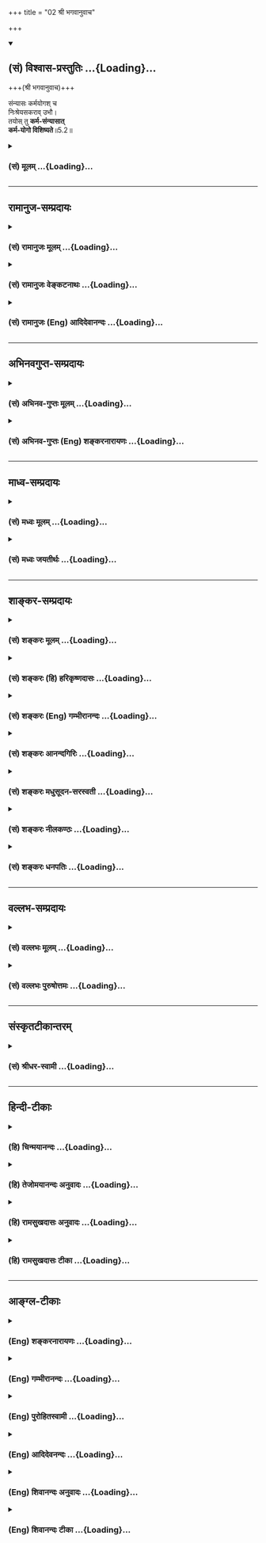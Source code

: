 +++
title = "02 श्री भगवानुवाच"

+++
<div class="js_include" newlevelforh1="2" title="(सं) विश्वास-प्रस्तुतिः" unfilled url="/mahAbhAratam/vyAsaH/shlokashaH/06-bhIShma-parva/03-bhagavad-gItA-parva/saMskRtam/vishvAsa-prastutiH/05_karma-saMnyAsa-yogaH/02_shrI_bhagavAnuvAc.md">
<details open><summary><h2>(सं) विश्वास-प्रस्तुतिः ...{Loading}...</h2></summary>

+++(श्री भगवानुवाच)+++

संन्यासः कर्मयोगश् च  
निःश्रेयसकराव् उभौ।  
तयोस् तु **कर्म-संन्यासात्**  
**कर्म-योगो विशिष्यते**॥5.2॥
</details>
</div>
<div class="js_include collapsed" newlevelforh1="3" title="(सं) मूलम्" unfilled url="/mahAbhAratam/vyAsaH/shlokashaH/06-bhIShma-parva/03-bhagavad-gItA-parva/saMskRtam/mUlam/05_karma-saMnyAsa-yogaH/02_shrI_bhagavAnuvAc.md">
<details><summary><h3>(सं) मूलम् ...{Loading}...</h3></summary>

श्री भगवानुवाच  
संन्यासः कर्मयोगश्च निःश्रेयसकरावुभौ।  
तयोस्तु कर्मसंन्यासात्कर्मयोगो विशिष्यते।।5.2।।
</details>
</div>


_________________
## रामानुज-सम्प्रदायः
<div class="js_include collapsed" newlevelforh1="3" title="(सं) रामानुजः मूलम्" unfilled url="/mahAbhAratam/vyAsaH/shlokashaH/06-bhIShma-parva/03-bhagavad-gItA-parva/saMskRtam/rAmAnujaH/mUlam/05_karma-saMnyAsa-yogaH/02_shrI_bhagavAnuvAc.md">
<details><summary><h3>(सं) रामानुजः मूलम् ...{Loading}...</h3></summary>

।।5.2।। श्रीभगवानुवाच **संन्यासः** ज्ञानयोगः **कर्मयोगः च**
ज्ञानयोगशक्तस्य अपि **उभौ** निरपेक्षौ **निःश्रेयसकरौ। तयोः तु
कर्मसंन्यासाद्** ज्ञानयोगात् **कर्मयोगः** एव **विशिष्यते। कुत इत्यत आह**

</details>
</div>
<div class="js_include collapsed" newlevelforh1="3" title="(सं) रामानुजः वेङ्कटनाथः" unfilled url="/mahAbhAratam/vyAsaH/shlokashaH/06-bhIShma-parva/03-bhagavad-gItA-parva/saMskRtam/rAmAnujaH/venkaTanAthaH/05_karma-saMnyAsa-yogaH/02_shrI_bhagavAnuvAc.md">
<details><summary><h3>(सं) रामानुजः वेङ्कटनाथः ...{Loading}...</h3></summary>

  
  
।।5.2।। अथ सद्वारकत्वाभिधानस्य अधिकारिविशेषनियततया
द्वयोरप्यव्यवहितसाधनत्वमुपपादयंस्तत एव मृदितकषायस्यापि
सौकर्यशैघ्र्यसङ्गिनस्तस्यैव कर्तव्यतां च द्रढयन् भगवानुवाच सन्न्यास इति।
ज्ञानयोगाशक्तस्य कर्मयोगसापेक्षत्वात्तच्छक्तस्यैव
निरपेक्षसाधनत्वोक्तिरुपपन्नेत्यभिप्रायेणाह ज्ञानयोगशक्तस्यापीति। उभौ
निश्श्रेयसकरा इत्येतत्सामर्थ्यात्एकमप्यास्थितः सम्यगुभयोर्विन्दते फलम्
5।4 इति वक्ष्यमाणानुसन्धानाच्चनिरपेक्षावित्युक्तम्। चकारेणाप्येतदेव
व्यज्यते। अन्वाचयेतरेतरयोगसमाहारा हि पृथक्फलसाधनत्वप्रकरणविरुद्धाः। अतः
पृथक्स्वातन्त्र्यगर्भः समुच्चय एवात्र चार्थः। तर्हि
द्वावप्यनियमेनयथेच्छमुपादेयौ कर्मयोगस्य तु किमर्थं प्रशंसा इति
शङ्काव्युदासाय तुशब्दः। तदभिप्रायव्यञ्जनार्थमेवकारः।  
  

</details>
</div>
<div class="js_include collapsed" newlevelforh1="3" title="(सं) रामानुजः (Eng) आदिदेवानन्दः" unfilled url="/mahAbhAratam/vyAsaH/shlokashaH/06-bhIShma-parva/03-bhagavad-gItA-parva/saMskRtam/rAmAnujaH/english/AdidevAnandaH/05_karma-saMnyAsa-yogaH/02_shrI_bhagavAnuvAc.md">
<details><summary><h3>(सं) रामानुजः (Eng) आदिदेवानन्दः ...{Loading}...</h3></summary>

5.2 The Lord said Even while granting that some persons are competent
for the practice of Jnana Yoga exclusively, it has to be conceded that
renunciation, i.e., Jnana Yoga, and Karma Yoga can be practised as
independent of each other in the pursuit of the highest excellence.
Still, of these two, Karma Yoga excels over the renunciation of actions,
i.e., Jnana Yoga. Sri Krsna explains why this is so.

</details>
</div>


_________________
## अभिनवगुप्त-सम्प्रदायः
<div class="js_include collapsed" newlevelforh1="3" title="(सं) अभिनव-गुप्तः मूलम्" unfilled url="/mahAbhAratam/vyAsaH/shlokashaH/06-bhIShma-parva/03-bhagavad-gItA-parva/saMskRtam/abhinava-guptaH/mUlam/05_karma-saMnyAsa-yogaH/02_shrI_bhagavAnuvAc.md">
<details><summary><h3>(सं) अभिनव-गुप्तः मूलम् ...{Loading}...</h3></summary>

।।5.2।। संन्यास इति। संन्यासः कर्म योगः च नात्र एकोऽभिहितः अपि तु उभौ।
संमिलितौ तौ निश्श्रेयसं दत्तः। योगेन विना संन्यासो न संभवतीति योगस्य
विशेषः।

</details>
</div>
<div class="js_include collapsed" newlevelforh1="3" title="(सं) अभिनव-गुप्तः (Eng) शङ्करनारायणः" unfilled url="/mahAbhAratam/vyAsaH/shlokashaH/06-bhIShma-parva/03-bhagavad-gItA-parva/saMskRtam/abhinava-guptaH/english/shankaranArAyaNaH/05_karma-saMnyAsa-yogaH/02_shrI_bhagavAnuvAc.md">
<details><summary><h3>(सं) अभिनव-गुप्तः (Eng) शङ्करनारायणः ...{Loading}...</h3></summary>

5.2 Samnyasah etc. Renunciation and the Yoga of action-not only one, but
two-are mentioned here. Happily joining together they yield salvation.
(However), the superiority of the Yoga \[over the renunciation\] is due
to the fact that but for the Yoga, renunciation does not exist.

</details>
</div>


_________________
## माध्व-सम्प्रदायः
<div class="js_include collapsed" newlevelforh1="3" title="(सं) मध्वः मूलम्" unfilled url="/mahAbhAratam/vyAsaH/shlokashaH/06-bhIShma-parva/03-bhagavad-gItA-parva/saMskRtam/madhvaH/mUlam/05_karma-saMnyAsa-yogaH/02_shrI_bhagavAnuvAc.md">
<details><summary><h3>(सं) मध्वः मूलम् ...{Loading}...</h3></summary>

।।5.2।। नायं सन्न्यासो यत्याश्रमः। द्वन्द्वत्यागात्तु सन्न्यासान्मत्पूजैव
गरीयसी इति वचनात्। तानि वा एतान्यवराणि तपांसि न्यास एवात्यरेचयत् इति
च। सन्नायासस्तु तुरीयो यो निष्क्रियाख्यः सधर्मकः। न तस्मादुत्तमो धर्मो
लोके कश्चन विद्यते। तद्भक्तोऽपि हि यद्गच्छेतद्गृहस्थो न धार्मिकः।
मद्भक्तिश्च विरक्तिस्तदधिकारो निगद्यते। यदाधिकारो भवति ब्रह्मचार्यपि
प्रव्रजेत् इति नारदीये। ब्रह्मचर्यादेव प्रव्रजेत् ৷৷. यदहरेव विरजेत्
जा.उ.4 या.उ.1 इति च। सन्न्यासे तु तुरीये वै प्रीतिर्मम महीयसी।
येषामत्राधिकारो न तेषां कर्मेति निश्चयः इत्यादेश्च ब्राह्मे। अतो
नात्राश्रमः सन्न्यास उक्तः।

</details>
</div>
<div class="js_include collapsed" newlevelforh1="3" title="(सं) मध्वः जयतीर्थः" unfilled url="/mahAbhAratam/vyAsaH/shlokashaH/06-bhIShma-parva/03-bhagavad-gItA-parva/saMskRtam/madhvaH/jayatIrthaH/05_karma-saMnyAsa-yogaH/02_shrI_bhagavAnuvAc.md">
<details><summary><h3>(सं) मध्वः जयतीर्थः ...{Loading}...</h3></summary>

।।5.2।। सन्न्यासमिति प्रश्नवाक्ये सन्न्यास इति परिहारवाक्ये च
सन्न्यासयोगशब्दौ यतिगृहस्थाश्रमविषयावेव तयोः
सर्वकर्मत्यागात्तदनुष्ठानरूपत्वात्। ज्ञेय इति वचनं तु न
सन्न्यासशब्दव्याख्यानपरम्। किन्तु यो द्वेषादिवर्जितो गृही सोऽपि
सन्न्यासी ज्ञातव्य इति स्तुतिपरमेवेत्यत आह **नायमि**ति। अयं
परिहारवाक्यस्थः। प्रश्नवाक्यस्थस्य तात्पर्यनिर्णये तथाऽभ्युपगमात्।
योगश्च न गृहस्थाश्रम इत्यपि द्रष्टव्यम्। कुतो न इति चेत् अत्र
तयोस्त्विति सन्न्यासात्कर्मयोगस्य विशिष्टत्ववचनात् तस्य चास्मत्पक्ष एव
सम्भवादन्यत्रासम्भवादिति भावः। कुतो भवत्पक्षे सम्भवः इत्यत आह
**द्वन्द्वे**ति। मत्पूजा मदर्पणबुद्ध्या कर्मानुष्ठानम्। आश्रमार्थत्वे
कुतोऽसम्भवः इत्यत आह **तानी**ति। तान्याधानादीनि। अत्यरेचयत् अत्यरिच्यत
इतिवचनादिति वर्तते। न्यस्यतेऽस्मिन्सर्वमिति ब्रह्मैव न्यास इति कश्चित्।
तदसत् तपोऽपेक्षयोत्तमत्वाभिधानस्यासङ्गतत्वात्। उपायोपेयभावेन सङ्गतिरिति
चेत् तर्हि तत्सिद्धौ लोकत एवोत्तमत्वसिद्धेरभिधानवैयर्थ्यात्।
गृहस्थाश्रमाद्यत्याश्रमस्योत्तमत्वमयुक्तम्। गृहस्थाश्रमो हि
सर्वधर्मोपपन्नस्तत्समर्थे मध्यमे वयसि अनुष्ठेयो महाफलश्च यत्याश्रमस्तु
निष्क्रियश्चरमे वयसि
गृहस्थधर्मानधिकृतैरन्धपङ्गवादिभिरनुष्ठेयोऽल्पफलश्चेति केचित्
तन्निरासार्थमाह **सन्न्यासस्त्वि**ति। काम्यकर्मरहितत्वात्
निष्क्रियाख्योऽपि सधर्मकः। न केवलं सधर्मकः किन्तु न
तस्माद्यत्याश्रमानुष्ठेयाद्यतिभक्त्यापि यत्फलं प्राप्नुयान्न
तत्सर्वैर्गृहस्थधर्मैरित्यर्थः। ब्रह्मचर्यादेव ब्रह्मचर्यं विसृज्यैव
विरजेत् विरक्तो भवेत् तदहरेव प्रव्रजेत् जा.उ.4या.उ.1 इति श्रुतिशेषः।
कर्मेत्याश्रमान्तरम्। यदुक्तंनायं इत्यादि तदुपसंहरति **अत** इति। अत्र
परिहारवाक्ये।

</details>
</div>


_________________
## शाङ्कर-सम्प्रदायः
<div class="js_include collapsed" newlevelforh1="3" title="(सं) शङ्करः मूलम्" unfilled url="/mahAbhAratam/vyAsaH/shlokashaH/06-bhIShma-parva/03-bhagavad-gItA-parva/saMskRtam/shankaraH/mUlam/05_karma-saMnyAsa-yogaH/02_shrI_bhagavAnuvAc.md">
<details><summary><h3>(सं) शङ्करः मूलम् ...{Loading}...</h3></summary>

।।5.2।। **संन्यासः** कर्मणां परित्यागः **कर्मयोगश्च** तेषामनुष्ठानं तौ
**उभौ** अपि **निःश्रेयसकरौ** मोक्षं कुर्वाते ज्ञानोत्पत्तिहेतुत्वेन। उभौ
यद्यपि निःश्रेयसकरौ तथापि **तयोस्तु** निःश्रेयसहेत्वोः
**कर्मसंन्यासात्** केवलात् **कर्मयोगो विशिष्यते** इति कर्मयोगं
स्तौति।। कस्मात् इति आह

</details>
</div>
<div class="js_include collapsed" newlevelforh1="3" title="(सं) शङ्करः (हि) हरिकृष्णदासः" unfilled url="/mahAbhAratam/vyAsaH/shlokashaH/06-bhIShma-parva/03-bhagavad-gItA-parva/saMskRtam/shankaraH/hindI/harikRShNadAsaH/05_karma-saMnyAsa-yogaH/02_shrI_bhagavAnuvAc.md">
<details><summary><h3>(सं) शङ्करः (हि) हरिकृष्णदासः ...{Loading}...</h3></summary>

।।5.2।। अर्जुनके प्रश्नका निर्णय करनेके लिये भगवान् अपना अभिप्राय बतलाते
हुए बोले संन्यास कर्मोंका परित्याग और कर्मयोग उनका अनुष्ठान करना ये
दोनों ही कल्याणकारक अर्थात् मुक्तिके देनेवाले हैं। यद्यपि ज्ञानकी
उत्पत्तिमें हेतु होनेसे ये दोनोंही कल्याणकारक हैं तथापि कल्याणके उन
दोनों कारणोंमें ज्ञानरहित केवल संन्यासकी अपेक्षा कर्मयोग श्रेष्ठ है। इस
प्रकार भगवान् कर्मयोगकी स्तुति करते हैं।

</details>
</div>
<div class="js_include collapsed" newlevelforh1="3" title="(सं) शङ्करः (Eng) गम्भीरानन्दः" unfilled url="/mahAbhAratam/vyAsaH/shlokashaH/06-bhIShma-parva/03-bhagavad-gItA-parva/saMskRtam/shankaraH/english/gambhIrAnandaH/05_karma-saMnyAsa-yogaH/02_shrI_bhagavAnuvAc.md">
<details><summary><h3>(सं) शङ्करः (Eng) गम्भीरानन्दः ...{Loading}...</h3></summary>

5.2 Ubhau, both, to be sure; sannyasah, renunciation of actions; ca,
and; karma-yogah, Karma-yoga-their performance-; nihsreyasa-karau, lead
to Liberation. Though both lead to Liberation by virtue of being the
cause of the rise of Knowledge, even then, tayoh, between the two which
are the causes of Liberation; Karma-yoga, tu, however; visisyate,
excels; karma-sannyasat, over mere renunciation of actions. Thus He
extols Karma-yoga. \[Karma-yoga is better than renunciation of actions
that is not based on Knowledge.\] Why; In answer the Lord says:

</details>
</div>
<div class="js_include collapsed" newlevelforh1="3" title="(सं) शङ्करः आनन्दगिरिः" unfilled url="/mahAbhAratam/vyAsaH/shlokashaH/06-bhIShma-parva/03-bhagavad-gItA-parva/saMskRtam/shankaraH/AnandagiriH/05_karma-saMnyAsa-yogaH/02_shrI_bhagavAnuvAc.md">
<details><summary><h3>(सं) शङ्करः आनन्दगिरिः ...{Loading}...</h3></summary>

।।5.2।। प्रश्नमेवमुत्थाप्य प्रतिवचनमुत्थापयति **स्वाभिप्रायमिति।**
निर्णयाय तद्द्वारेण परस्य संशयनिवृत्त्यर्थमित्यर्थः। एवं प्रश्ने
प्रवृत्ते कर्मयोगस्य सौकर्यमभिप्रेत्य
प्रशस्यतरत्वमभिधित्सुर्भगवान्प्रतिवचनं किमुक्तवानित्याशङ्क्याह **संन्यास
इति।** उभयोरपि तुल्यत्वशङ्कां वारयति **तयोस्त्विति।** कथं तर्हि
ज्ञानस्यैव मोक्षोपायत्वं विवक्ष्यते तत्राह **ज्ञानोत्पत्तीति।** तर्हि
द्वयोरपि प्रशस्यत्वमप्रशस्यत्वं वा तुल्यमित्याशङ्क्याह **उभाविति।**
ज्ञानसहायस्य कर्मसंन्यासस्य कर्मयोगापेक्षया विशिष्टत्वविवक्षया विशिनष्टि
**केवलादिति।**

</details>
</div>
<div class="js_include collapsed" newlevelforh1="3" title="(सं) शङ्करः मधुसूदन-सरस्वती" unfilled url="/mahAbhAratam/vyAsaH/shlokashaH/06-bhIShma-parva/03-bhagavad-gItA-parva/saMskRtam/shankaraH/madhusUdana-sarasvatI/05_karma-saMnyAsa-yogaH/02_shrI_bhagavAnuvAc.md">
<details><summary><h3>(सं) शङ्करः मधुसूदन-सरस्वती ...{Loading}...</h3></summary>

।।5.2।। एवमर्जुनस्य प्रश्ने तदुत्तरं श्रीभगवानुवाच निःश्रेयसकरौ
ज्ञानोत्पत्तिहेतुत्वेन मोक्षोपयोगिनौ। तयोस्तु
कर्मसंन्यासादनधिकारिकृतात्कर्मयोगो विशिष्यते श्रेयानधिकारसंपादकत्वेन।

</details>
</div>
<div class="js_include collapsed" newlevelforh1="3" title="(सं) शङ्करः नीलकण्ठः" unfilled url="/mahAbhAratam/vyAsaH/shlokashaH/06-bhIShma-parva/03-bhagavad-gItA-parva/saMskRtam/shankaraH/nIlakaNThaH/05_karma-saMnyAsa-yogaH/02_shrI_bhagavAnuvAc.md">
<details><summary><h3>(सं) शङ्करः नीलकण्ठः ...{Loading}...</h3></summary>

।।5.2।। अस्योत्तरं भगवानुवाच **संन्यास इति।** निःश्रेयसकरौ
ज्ञानोत्पत्तिहेतुतया। तथापि कर्मसंन्यासादविरक्तकृतात्कर्मयोग एव
विशिष्यते। चित्तशुद्धिद्वारा वैराग्यादिहेतुत्वात्।

</details>
</div>
<div class="js_include collapsed" newlevelforh1="3" title="(सं) शङ्करः धनपतिः" unfilled url="/mahAbhAratam/vyAsaH/shlokashaH/06-bhIShma-parva/03-bhagavad-gItA-parva/saMskRtam/shankaraH/dhanapatiH/05_karma-saMnyAsa-yogaH/02_shrI_bhagavAnuvAc.md">
<details><summary><h3>(सं) शङ्करः धनपतिः ...{Loading}...</h3></summary>

।।5.2।। अर्जुनसंशयनिर्वतकमुत्तरं श्रीभगवानुवाच **संन्यास इति।** उभो
यद्यपि निःश्रेयसकरौ ज्ञानोत्पत्तिहेतुत्वेन मोक्षोपयोगिनौ तथापि तयोस्तु
कर्मसंन्यासादशुद्धचित्तेनाविरक्तेन कृतात्कर्मयोगश्चित्तशुद्य्धा
वैराग्यादिजनको विशिष्यत उत्कृष्टो भवतीति कर्मयोगं स्तौति।

</details>
</div>


_________________
## वल्लभ-सम्प्रदायः
<div class="js_include collapsed" newlevelforh1="3" title="(सं) वल्लभः मूलम्" unfilled url="/mahAbhAratam/vyAsaH/shlokashaH/06-bhIShma-parva/03-bhagavad-gItA-parva/saMskRtam/vallabhaH/mUlam/05_karma-saMnyAsa-yogaH/02_shrI_bhagavAnuvAc.md">
<details><summary><h3>(सं) वल्लभः मूलम् ...{Loading}...</h3></summary>

।।5.2।। इति प्रश्ने भगवानर्जुनं पुष्टिनिष्ठभक्तं तदोभयकोटिसंशयापन्नं
योगसाङ्ख्यसारं ग्राहयन् पूर्वशिष्टां कर्मयोगस्थितिमुत्तरमाह सन्न्यासः
कर्मयोगश्चेति। हे अर्जुन यद्यपि साङ्ख्यीयः सन्न्यासः कर्मयोगश्चेत्युभौ
मुख्यतः स्वतन्त्रतया पुरुषार्थसाधकौ नात्राङ्गप्रधानभावः
एतयोरेकमप्यास्थितः परं श्रेयो मोक्षलक्षणं विन्दति। तथापि कर्मसन्न्यासात्
कर्मणां त्यागात् सर्वस्यैव त्यागो बाह्यतः कर्मयोगो विशिष्यते
तत्त्वज्ञानिनोऽपि लोकानुग्रहार्थं कर्मकरणश्रवणात्। मनसैव त्यागः न
बाह्यतः। तवापि फलद इति भावः।

</details>
</div>
<div class="js_include collapsed" newlevelforh1="3" title="(सं) वल्लभः पुरुषोत्तमः" unfilled url="/mahAbhAratam/vyAsaH/shlokashaH/06-bhIShma-parva/03-bhagavad-gItA-parva/saMskRtam/vallabhaH/puruShottamaH/05_karma-saMnyAsa-yogaH/02_shrI_bhagavAnuvAc.md">
<details><summary><h3>(सं) वल्लभः पुरुषोत्तमः ...{Loading}...</h3></summary>

  
  
।।5.2।। भगवानेतत्प्रश्नोत्तरमाह कृपया सन्न्यास इति। सन्न्यासः कर्मणां
त्यागः कर्मयोगः कर्मानुष्ठानमेतावुभौ निश्श्रेयसकरौ मोक्षापादकौ तयोरपि
कर्मसन्न्यासात् केवलं कर्मत्यागात् मदाज्ञया फलानभिलाषेण मदर्पणधिया
कर्मयोगः कर्मानुष्ठानं विशिष्यते उत्तममित्यर्थः।  
  

</details>
</div>


_________________
## संस्कृतटीकान्तरम्
<div class="js_include collapsed" newlevelforh1="3" title="(सं) श्रीधर-स्वामी" unfilled url="/mahAbhAratam/vyAsaH/shlokashaH/06-bhIShma-parva/03-bhagavad-gItA-parva/saMskRtam/shrIdhara-svAmI/05_karma-saMnyAsa-yogaH/02_shrI_bhagavAnuvAc.md">
<details><summary><h3>(सं) श्रीधर-स्वामी ...{Loading}...</h3></summary>

।।5.2।। अत्रोत्तरं श्रीभगवानुवाच **संन्यास इति।** अयं भावःनहि
वेदान्तवेद्यात्मतत्त्वविदं प्रति कर्मयोगमहं ब्रवीमि यतः पूर्वोक्तेन
संन्यासेन विरोधः स्यात् अपितु देहात्माभिमानिनं त्वां
बन्धुवधादिनिमित्तशोकमोहादिकृतमेनं संशयं देहात्मविवेकज्ञानासिना छित्त्वा
परमात्मज्ञानोपायभूतं कर्मयोगमातिष्ठेति ब्रवीमि। कर्मयोगेन शुद्धचित्तस्य
चात्मतत्त्वज्ञाने जाते सति तत्परिपाकार्थं ज्ञाननिष्ठाङ्गत्वेन संन्यासः
पूर्वमुक्तः। एवं सत्यङ्गप्रधानयोर्विकल्पायोगात्संन्यासः
कर्मयोगश्चेत्येतावुभावपि भूमिकाभेदेन समुच्चितावेव निःश्रेयसं साधयतः
तथापि तु तयोर्मध्ये कर्मसंन्यासात्सकाशात्कर्मयोगो विशिष्टो भवति।

</details>
</div>


_________________
## हिन्दी-टीकाः
<div class="js_include collapsed" newlevelforh1="3" title="(हि) चिन्मयानन्दः" unfilled url="/mahAbhAratam/vyAsaH/shlokashaH/06-bhIShma-parva/03-bhagavad-gItA-parva/hindI/chinmayAnandaH/05_karma-saMnyAsa-yogaH/02_shrI_bhagavAnuvAc.md">
<details><summary><h3>(हि) चिन्मयानन्दः ...{Loading}...</h3></summary>

।।5.2।। अर्जुन के प्रश्न से श्रीकृष्ण समझ गये किस तुच्छ अज्ञान की स्थिति
में अर्जुन पड़ा हुआ है। वह कर्मसंन्यास और कर्मयोग इन दो मार्गों को
भिन्नभिन्न मानकर यह समझ रहा था कि वे साधक को दो भिन्न लक्ष्यों तक
पहुँचाने के साधन थे। मनुष्य की स्वाभाविक प्रवृत्ति निष्क्रियता की ओर होती
है। यदि मनुष्यों को अपने स्वभाव पर छोड़ दिया जाय तो अधिकांश लोग केवल यही
चाहेंगे कि जीवन में कमसेकम परिश्रम और अधिकसेअधिक आराम के साथ भोजन आदि
प्राप्त हो जाय। इस अनुत्पादक अकर्मण्यता से उसे क्रियाशील बनाना उसके
विकास की प्रथम अवस्था है। यह कार्य मनुष्य की सुप्त इच्छाओं को जगाने से
सम्पादित किया जा सकता है। विकास की इस प्रथमावस्था में स्वार्थ से प्रेरित
कर्म उसकी मानसिक एवं बौद्धिक शिथिलता को दूर करके उसे अत्यन्त क्रियाशील
बना देते हैं। तदुपरान्त मनुष्य को क्रियाशील रहते हुये स्वार्थ का त्याग
करने का उपदेश दिया जाता है। कुछ काल तक निष्काम भाव से ईश्वर की पूजा समझ
कर जगत् की सेवा करने से उसे जो आनन्द प्राप्त होता है वही उसके लिए
स्फूर्ति एवं प्रेरणा का स्रोत बन जाता है। इसी भावना को कर्मयोग अथवा यज्ञ
की भावना कहा गया है। कर्मयोग के पालन से वासनाओं का क्षय होकर साधक को
मानो ध्यानरूप पंख प्राप्त हो जाते हैं जिनकी सहायता से वह शांति और आनन्द
के आकाश मे ऊँचीऊँची उड़ाने भर सकता है। ध्यानाभ्यास का विस्तृत विवेचन
अगले अध्याय में किया गया है। उपर्युक्त विचार से हम इस निष्कर्ष पर पहुँचते
हैं कि आत्मविकास के लिये तीन साधन हैं काम्य कर्म निष्काम कर्म तथा
निदिध्यासन। पूर्व अध्यायों में कर्म योग का वर्णन हो चुका है और अगले
अध्याय का विषय ध्यान योग है। अत इस अध्याय में अहंकार और स्वार्थ के
परित्याग द्वारा कर्मों के संन्यास का निरूपण किया गया है। इस श्लोक में
भगवान् ने कहा है कि कर्मसंन्यास और कर्मयोग दोनों ही कल्याणकारक हैं तथापि
इन दोनों में कर्मयोग श्रेष्ठतर है। श्रीकृष्ण के इस कथन का अर्थ यह कदापि
नहीं है कि वे कर्मयोग की अपेक्षा संन्यास को हीनतर बताते हैं। ऐसा समझना
अपने अज्ञान का प्रदर्शन करना है अथवा अब तक किये भगवान् के उपदेश को ही
नहीं समझना है। यहाँ संन्यास की अपेक्षा कर्मयोग को श्रेष्ठ कहने के
अभिप्राय को हमें समझना चाहिये। विकास की जिस अवस्था में अर्जुन था उसको
तथा युद्ध की विशेष परिस्थितियों को ध्यान में रखकर अर्जुन के लिए संन्यास
की अपेक्षा कर्म करने का उपदेश ही उपयुक्त था। अर्थ यह हुआ कि दोनों ही
श्रेयष्कर होने पर भी विशेष परिस्थितियों को देखते हुये संन्यास की अपेक्षा
कर्मयोग श्रेष्ठ कहा गया है। अधिकांश लोग अर्जुन के रोग से पीड़ित होते हैं
उन सबके लिए कर्मयोग ही वासना क्षय का एकमात्र उपाय है। अत यहाँ कर्मयोग को
श्रेष्ठ कहने के तात्पर्य को हमको ठीक से समझना चाहिए। ऐसा क्यों इस पर कहते
हैं

</details>
</div>
<div class="js_include collapsed" newlevelforh1="3" title="(हि) तेजोमयानन्दः अनुवादः" unfilled url="/mahAbhAratam/vyAsaH/shlokashaH/06-bhIShma-parva/03-bhagavad-gItA-parva/hindI/tejomayAnandaH/anuvAdaH/05_karma-saMnyAsa-yogaH/02_shrI_bhagavAnuvAc.md">
<details><summary><h3>(हि) तेजोमयानन्दः अनुवादः ...{Loading}...</h3></summary>

।।5.2।। श्रीभगवान् ने कहा -- कर्मसंन्यास और कर्मयोग ये दोनों ही परम
कल्याणकारक हैं; परन्तु उन दोनों में कर्मसंन्यास से कर्मयोग श्रेष्ठ है।।

</details>
</div>
<div class="js_include collapsed" newlevelforh1="3" title="(हि) रामसुखदासः अनुवादः" unfilled url="/mahAbhAratam/vyAsaH/shlokashaH/06-bhIShma-parva/03-bhagavad-gItA-parva/hindI/rAmasukhadAsaH/anuvAdaH/05_karma-saMnyAsa-yogaH/02_shrI_bhagavAnuvAc.md">
<details><summary><h3>(हि) रामसुखदासः अनुवादः ...{Loading}...</h3></summary>

।।5.2।। श्रीभगवान् बोले -- संन्यास (साङ्ख्ययोग) और कर्मयोग दोनों ही
कल्याण करनेवाले हैं। परन्तु उन दोनोंमें भी कर्मसंन्यास- (साङ्ख्ययोग-) से
कर्मयोग श्रेष्ठ है।

</details>
</div>
<div class="js_include collapsed" newlevelforh1="3" title="(हि) रामसुखदासः टीका" unfilled url="/mahAbhAratam/vyAsaH/shlokashaH/06-bhIShma-parva/03-bhagavad-gItA-parva/hindI/rAmasukhadAsaH/TIkA/05_karma-saMnyAsa-yogaH/02_shrI_bhagavAnuvAc.md">
<details><summary><h3>(हि) रामसुखदासः टीका ...{Loading}...</h3></summary>

5.2।।***व्याख्या--***\[भगवान्के सिद्धान्तके अनुसार साङ्ख्ययोग और
कर्मयोगका पालन प्रत्येक वर्ण, आश्रम, सम्प्रदाय आदिके मनुष्य कर सकते हैं।
कारण कि उनका सिद्धान्त किसी वर्ण, आश्रम, सम्प्रदाय आदिको लेकर नहीं है।
इसी अध्यायके पहले श्लोकमें अर्जुनने कर्मोंका त्याग करके विधिपूर्वक ज्ञान
प्राप्त करनेकी प्रचलित प्रणालीको 'कर्मसंन्यास' नामसे कहा है। परन्तु
भगवान्के सिद्धान्तके अनुसार ज्ञान-प्राप्तिके लिये साङ्ख्ययोगका पालन
प्रत्येक मनुष्य स्वतन्त्रतासे कर सकता है और उसका पालन करनेमें कर्मोंका
स्वरूपसे त्याग करनेकी आवश्यकता भी नहीं है। इसलिये भगवान् प्रचलित मतका भी
आदर करते हुए अपने सिद्धान्तके अनुसार अर्जुनके प्रश्नका उत्तर देते
हैं। \]**'संन्यासः'--**यहाँ **'संन्यासः'** पदका अर्थ 'साङ्ख्य-योग' है,
कर्मोंका स्वरूपसे त्याग नहीं। अर्जुनके प्रश्नका उत्तर देते हुए भगवान्
कर्मोंके त्यागपूर्वक संन्यासका विवेचन न करके कर्म करते हुए ज्ञानको
प्राप्त करनेका जो साङ्ख्ययोगका मार्ग है, उसका विवेचन करते हैं। उस
साङ्ख्ययोगके द्वारा मनुष्य प्रत्येक वर्ण, आश्रम, सम्प्रदाय आदिमें रहते
हुए प्रत्येक परिस्थितिमें स्वतन्त्रतापूर्वक ज्ञान प्राप्त कर सकता है
अर्थात् अपना कल्याण कर सकता है।  
  
साङ्ख्ययोगकी साधनामें विवेक-विचारकी मुख्यता रहती है। विवेकपूर्वक तीव्र
वैराग्यके बिना यह साधना सफल नहीं होती। इस साधनामें संसारकी स्वतन्त्र
सत्ताका अभाव होकर एकमात्र परमात्मतत्त्वपर दृष्टि रहती है। राग मिटे बिना
संसारकी स्वतन्त्र सत्ताका अभाव होना बहुत कठिन है। इसलिये भगवान्ने
देहाभिमानियोंके लिये यह साधन क्लेशयुक्त बताया है (गीता 12। 5)। इसी
अध्यायके छठे श्लोकमें भी भगवान्ने कहा है कि कर्मयोगका साधन किये बिना
संन्यासका साधन होना कठिन है; क्योंकि संसारसे राग हटानेके लिये कर्मयोग ही
सुगम उपाय है।  
  
**'कर्मयोगश्च'--**मानवमात्रमें कर्म करनेका राग अनादिकालसे चला आ रहा है,
जिसे मिटानेके लिये कर्म करना आवश्यक है (गीता 5। 3)। परन्तु वे कर्म किस
भाव और उद्देश्यसे कैसे किये जायँ कि करनेका राग सर्वथा मिट जाय, उस
कर्तव्य-कर्मको करनेकी कलाको 'कर्मयोग' कहते हैं। कर्मयोगमें कार्य छोटा है
या बड़ा, इसपर दृष्टि नहीं रहती। जो भी कर्तव्य-कर्म सामने आ जाय, उसीको
निष्कामभावसे दूसरोंके हितके लिये करना है। कर्मोंसे सम्बन्ध-विच्छेद
करनेके लिये यह आवश्यक है कि कर्म अपने लिये न किये जायँ। अपने लिये कर्म न
करनेका अर्थ है--कर्मोंके बदलेमें अपने लिये कुछ भी पानेकी इच्छा न होना।
जबतक अपने लिये कुछ भी पानेकी इच्छा रहती है, तबतक कर्मोंके साथ सम्बन्ध
बना रहता है।

</details>
</div>


_________________
## आङ्ग्ल-टीकाः
<div class="js_include collapsed" newlevelforh1="3" title="(Eng) शङ्करनारायणः" unfilled url="/mahAbhAratam/vyAsaH/shlokashaH/06-bhIShma-parva/03-bhagavad-gItA-parva/english/shankaranArAyaNaH/05_karma-saMnyAsa-yogaH/02_shrI_bhagavAnuvAc.md">
<details><summary><h3>(Eng) शङ्करनारायणः ...{Loading}...</h3></summary>

5.2. The Bhagavat said Both renunciation and the Yoga of action effect salvation. But, of these two, the Yoga of action is better than renunciation of action.

</details>
</div>
<div class="js_include collapsed" newlevelforh1="3" title="(Eng) गम्भीरानन्दः" unfilled url="/mahAbhAratam/vyAsaH/shlokashaH/06-bhIShma-parva/03-bhagavad-gItA-parva/english/gambhIrAnandaH/05_karma-saMnyAsa-yogaH/02_shrI_bhagavAnuvAc.md">
<details><summary><h3>(Eng) गम्भीरानन्दः ...{Loading}...</h3></summary>

5.2 The Blessed Lord said Both renunciation of actions and Karma-yoga lead to Liberation. Between the two, Karma-yoga, however, excels over renunciation of actions.

</details>
</div>
<div class="js_include collapsed" newlevelforh1="3" title="(Eng) पुरोहितस्वामी" unfilled url="/mahAbhAratam/vyAsaH/shlokashaH/06-bhIShma-parva/03-bhagavad-gItA-parva/english/purohitasvAmI/05_karma-saMnyAsa-yogaH/02_shrI_bhagavAnuvAc.md">
<details><summary><h3>(Eng) पुरोहितस्वामी ...{Loading}...</h3></summary>

5.2 Lord Shri Krishna replied: Renunciation of action and the path of right action both lead to the highest; of the two, right action is the better.

</details>
</div>
<div class="js_include collapsed" newlevelforh1="3" title="(Eng) आदिदेवनन्दः" unfilled url="/mahAbhAratam/vyAsaH/shlokashaH/06-bhIShma-parva/03-bhagavad-gItA-parva/english/AdidevanandaH/05_karma-saMnyAsa-yogaH/02_shrI_bhagavAnuvAc.md">
<details><summary><h3>(Eng) आदिदेवनन्दः ...{Loading}...</h3></summary>

5.2 The Lord said Renunciation of actions and Karma Yoga, both lead to the highest excellence. But, of the two, Karma Yoga excels the renunciation of actions.

</details>
</div>
<div class="js_include collapsed" newlevelforh1="3" title="(Eng) शिवानन्दः अनुवादः" unfilled url="/mahAbhAratam/vyAsaH/shlokashaH/06-bhIShma-parva/03-bhagavad-gItA-parva/english/shivAnandaH/anuvAdaH/05_karma-saMnyAsa-yogaH/02_shrI_bhagavAnuvAc.md">
<details><summary><h3>(Eng) शिवानन्दः अनुवादः ...{Loading}...</h3></summary>

5.2 The Blessed Lord said Renunciation and the Yoga of action both lead to the highest bliss; but of the two, the Yoga of action is superior to the renunciation of action.

</details>
</div>
<div class="js_include collapsed" newlevelforh1="3" title="(Eng) शिवानन्दः टीका" unfilled url="/mahAbhAratam/vyAsaH/shlokashaH/06-bhIShma-parva/03-bhagavad-gItA-parva/english/shivAnandaH/TIkA/05_karma-saMnyAsa-yogaH/02_shrI_bhagavAnuvAc.md">
<details><summary><h3>(Eng) शिवानन्दः टीका ...{Loading}...</h3></summary>

5.2 संन्यासः renunciation; कर्मयोगः Yoga of action; च and; निःश्रेयसकरौ
leading to the highest bliss; उभौ both; तयोः of these two; तु but;
कर्मसंन्यासात् than renunciation of action; कर्मयोगः Yoga of action;
विशिष्यते is superior.Commentary Sannyasa (renunciation of action) and Karma Yoga (performance of action) both lead to Moksha or liberation or the highest bliss. Though both lead to Moksha; yet of the two means of attaining to Moksha; Karma Yoga is better than mere Karma Sannyasa
(renunciation of action) without the knowledge of the Self.But renunciation of actions with the knowledge of the Self is decidedly superior to Karma Yoga.Moreover; Karma Yoga is easy and is therefore suitable to all. (Cf.III.3V.5VI.46)

</details>
</div>
